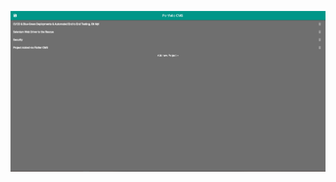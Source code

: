 !["Main Menu of CMS"](https://github.com/HLLedford/flutterCMS_portfolio/blob/5913b31ea781509589070288d9b2c4826af17494/CMS1.PNG)
